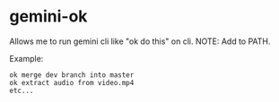 # gemini-ok
Allows me to run gemini cli like "ok do this" on cli. NOTE: Add to PATH.

Example:

```
ok merge dev branch into master
ok extract audio from video.mp4
etc...
```
